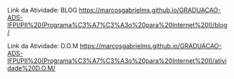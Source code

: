 Link da Atividade: BLOG
https://marcosgabrielms.github.io/GRADUACAO-ADS-IFPI/PII%20(Programa%C3%A7%C3%A3o%20para%20Internet%20I)/blog/

Link da Atividade: D.O.M
https://marcosgabrielms.github.io/GRADUACAO-ADS-IFPI/PII%20(Programa%C3%A7%C3%A3o%20para%20Internet%20I)/atividade%20D.O.M/

